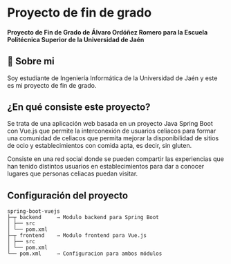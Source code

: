 
# Proyecto de fin de grado

#### Proyecto de Fin de Grado de Álvaro Ordóñez Romero para la Escuela Politécnica Superior de la Universidad de Jaén




## 🚀 Sobre mi
Soy estudiante de Ingeniería Informática de la Universidad de Jaén y este es mi proyecto de fin de grado.


## ¿En qué consiste este proyecto?

Se trata de una aplicación web basada en un proyecto Java Spring Boot con Vue.js que permite la interconexión de usuarios celiacos para formar una comunidad de celiacos que permita mejorar la disponibilidad de sitios de ocio y establecimientos con comida apta, es decir, sin gluten.

Consiste en una red social donde se pueden compartir las experiencias que han tenido distintos usuarios en establecimientos para dar a conocer lugares que personas celiacas puedan visitar.


## Configuración del proyecto

    spring-boot-vuejs
    ├─┬ backend     → Modulo backend para Spring Boot
    │ ├── src
    │ └── pom.xml
    ├─┬ frontend    → Modulo frontend para Vue.js
    │ ├── src
    │ └── pom.xml
    └── pom.xml     → Configuracion para ambos módulos

